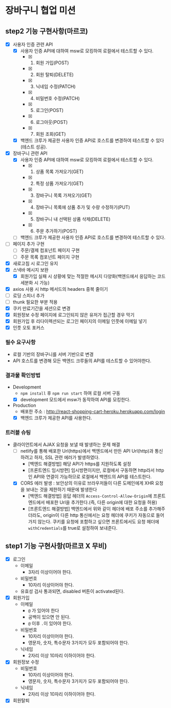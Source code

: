 # 장바구니 협업 미션

## step2 기능 구현사항(마르코)

- [x] 사용자 인증 관련 API
  - [x] 사용자 인증 API에 대하여 msw로 모킹하여 로컬에서 테스트할 수 있다.
    - [x] 1. 회원 가입(POST)
    - [x] 2. 회원 탈퇴(DELETE)
    - [x] 3. 닉네임 수정(PATCH)
    - [x] 4. 비밀번호 수정(PATCH)
    - [x] 5. 로그인(POST)
    - [x] 6. 로그아웃(POST)
    - [x] 7. 회원 조회(GET)
  - [x] 백엔드 크루가 제공한 사용자 인증 API로 호스트를 변경하여 테스트할 수 있다(테스트 성공).
- [x] 장바구니 관련 API
  - [x] 사용자 인증 API에 대하여 msw로 모킹하여 로컬에서 테스트할 수 있다.
    - [x] 1. 상품 목록 가져오기(GET)
    - [x] 2. 특정 상품 가져오기(GET)
    - [x] 3. 장바구니 목록 가져오기(GET)
    - [x] 4. 장바구니 목록에 상품 추가 및 수량 수정하기(PUT)
    - [x] 5. 장바구니 내 선택된 상품 삭제(DELETE)
    - [x] 6. 주문 추가하기(POST)
  - [ ] 백엔드 크루가 제공한 사용자 인증 API로 호스트를 변경하여 테스트할 수 있다.
- [ ] 페이지 추가 구현
  - [ ] 주문/결제 컴포넌트 페이지 구현
  - [ ] 주문 목록 컴포넌트 페이지 구현
- [x] 새로고침 시 로그인 유지
- [x] 스낵바 메시지 보완
  - [x] 회원가입 실패 시 상황에 맞는 적절한 메시지 다양화(백엔드에서 응답하는 코드 세분화 시 가능)
- [x] axios 사용 시 http 메서드의 headers 중복 줄이기
- [ ] 로딩 스피너 추가
- [ ] thunk 필요한 부분 적용
- [x] 쿠키 만료기간을 세션으로 변경
- [x] 회원정보 수정 페이지에 로그인되지 않은 유저가 접근할 경우 막기
- [x] 회원가입 후 리다이렉션되는 로그인 페이지의 이메일 인풋에 이메일 넣기
- [x] 인풋 오토 포커스

### 필수 요구사항

- 로컬 기반의 장바구니를 서버 기반으로 변경
- API 호스트를 변경해 모든 백엔드 크루들의 API를 테스트할 수 있어야한다.

### 결과물 확인방법

- Development
  - `npm install` 후 `npm run start` 하여 로컬 서버 구동
  - [x] development 모드에서 msw가 동작하여 API를 모킹한다.
- Production
  - 배포한 주소 : http://react-shopping-cart-heroku.herokuapp.com/login
  - [x] 백엔드 크루가 제공한 API를 사용한다.

### 트러블 슈팅

- 클라이언트에서 AJAX 요청을 보낼 때 발생하는 문제 해결
  - [ ] netlify를 통해 배포한 Url(https)에서 백엔드에서 만든 API Url(http)과 통신하려고 하자, SSL 관련 에러가 발생하였다.
    - [백엔드 해결방법] 해당 API가 https를 지원하도록 설정
    - [프론트엔드 임시방편] 임시방편이지만, 로컬에서 구동하면 http라서 http인 API와 연결이 가능하므로 로컬에서 백엔드의 API를 테스트한다.
  - [x] CORS 에러 발생 : 보안상의 이유로 브라우저들이 다른 도메인에게 XHR 요청을 보내는 것을 제한하기 때문에 발생한다
    - [백엔드 해결방법] 응답 헤더의 `Access-Control-Allow-Origin`에 프론트엔드에서 배포한 Url을 추가한다.(즉, 다른 origin에 대한 요청을 허용)
    - [프론트엔드 해결방법] 백엔드에서 위와 같이 헤더에 배포 주소를 추가해주더라도, origin이 다른 http 통신에서는 요청 헤더에 쿠키가 자동으로 들어가지 않는다. 쿠키를 요청에 포함하고 싶으면 프론트에서도 요청 헤더에 `withCredentials`를 true로 설정하여 보내준다.

## step1 기능 구현사항(마르코 X 무비)

- [x] 로그인
  - 이메일
    - 3자리 이상이어야 한다.
  - 비밀번호
    - 10자리 이상이어야 한다.
  * 유효성 검사 통과되면, disabled 버튼이 activated된다.
- [x] 회원가입
  - 이메일
    - `@` 가 있어야 한다
    - 공백이 있으면 안 된다.
    - `@` 이후 `.`이 있어야 한다.
  - 비밀번호
    - 10자리 이상이어야 한다.
    - 영문자, 숫자, 특수문자 3가지가 모두 포함되어야 한다.
  - 닉네임
    - 2자리 이상 10자리 이하이어야 한다.
- [x] 회원정보 수정
  - 비밀번호
    - 10자리 이상이어야 한다.
    - 영문자, 숫자, 특수문자 3가지가 모두 포함되어야 한다.
  - 닉네임
    - 2자리 이상 10자리 이하이어야 한다.
- [x] 회원탈퇴
